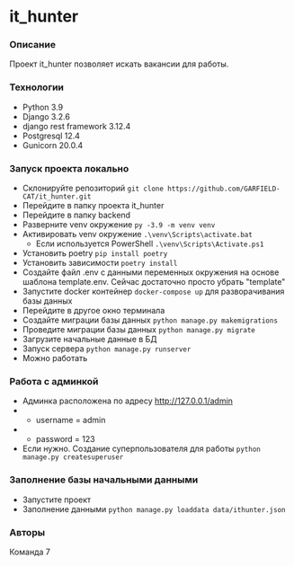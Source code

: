 # it_hunter
### Описание
Проект it_hunter позволяет искать вакансии для работы.
### Технологии
- Python 3.9
- Django 3.2.6
- django rest framework 3.12.4
- Postgresql 12.4
- Gunicorn 20.0.4
### Запуск проекта локально
- Склонируйте репозиторий ```git clone https://github.com/GARFIELD-CAT/it_hunter.git```
- Перейдите в папку проекта it_hunter
- Перейдите в папку backend
- Разверните venv окружение ```py -3.9 -m venv venv```
- Активировать venv окружение ```.\venv\Scripts\activate.bat```
    - Если используется PowerShell ```.\venv\Scripts\Activate.ps1```
- Установить poetry ```pip install poetry```
- Установить зависимости ```poetry install```
- Создайте файл .env с данными переменных окружения на основе шаблона template.env. Сейчас достаточно просто убрать "template"
- Запустите docker контейнер ```docker-compose up``` для разворачивания базы данных
- Перейдите в другое окно терминала
- Создайте миграции базы данных ```python manage.py makemigrations```
- Проведите миграции базы данных ```python manage.py migrate```
- Загрузите начальные данные в БД
- Запуск сервера ```python manage.py runserver```
- Можно работать
### Работа с админкой
- Админка расположена по адресу http://127.0.0.1/admin
- - username = admin
- - password = 123
- Если нужно. Создание суперпользователя для работы ```python manage.py createsuperuser```
### Заполнение базы начальными данными
- Запустите проект
- Заполнение данными ```python manage.py loaddata data/ithunter.json```
### Авторы
Команда 7
